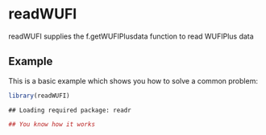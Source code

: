 
<!-- README.md is generated from README.Rmd. Please edit that file -->

# readWUFI

<!-- badges: start -->

<!-- badges: end -->

readWUFI supplies the f.getWUFIPlusdata function to read WUFIPlus data

## Example

This is a basic example which shows you how to solve a common problem:

``` r
library(readWUFI)
```

    ## Loading required package: readr

``` r
## You know how it works
```
